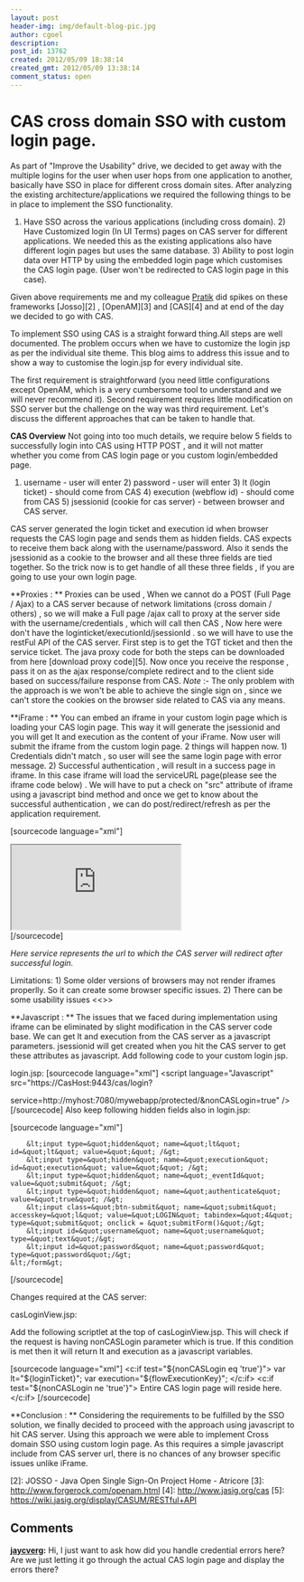 ```yaml
---
layout: post
header-img: img/default-blog-pic.jpg
author: cgoel
description: 
post_id: 13762
created: 2012/05/09 18:38:14
created_gmt: 2012/05/09 13:38:14
comment_status: open
---
```


# CAS cross domain SSO with custom login page.

As part of "Improve the Usability" drive, we decided to get away with the multiple logins for the user when user hops from one application to another, basically have SSO in place for different cross domain sites. After analyzing the existing architecture/applications we required the following things to be in place to implement the SSO functionality.

1) Have SSO across the various applications (including cross domain). 2) Have Customized login (In UI Terms) pages on CAS server for different applications. We needed this as the existing applications also have different login pages but uses the same database. 3) Ability to post login data over HTTP by using the embedded login page which customises the CAS login page. (User won't be redirected to CAS login page in this case).

Given above requirements me and my colleague [Pratik][1] did spikes on these frameworks [Josso][2] , [OpenAM][3] and [CAS][4] and at end of the day we decided to go with CAS. 

To implement SSO using CAS is a straight forward thing.All steps are well documented. The problem occurs when we have to customize the login jsp as per the individual site theme. This blog aims to address this issue and to show a way to customise the login.jsp for every individual site.

The first requirement is straightforward (you need little configurations except OpenAM, which is a very cumbersome tool to understand and we will never recommend it). Second requirement requires little modification on SSO server but the challenge on the way was third requirement. Let's discuss the different approaches that can be taken to handle that.

**CAS Overview** Not going into too much details, we require below 5 fields to successfully login into CAS using HTTP POST , and it will not matter whether you come from CAS login page or you custom login/embedded page.

1) username - user will enter 2) password - user will enter 3) lt (login ticket) - should come from CAS 4) execution (webflow id) - should come from CAS 5) jsessionid (cookie for cas server) - between browser and CAS server.

CAS server generated the login ticket and execution id when browser requests the CAS login page and sends them as hidden fields. CAS expects to receive them back along with the username/password. Also it sends the jsessionid as a cookie to the browser and all these three fields are tied together. So the trick now is to get handle of all these three fields , if you are going to use your own login page.

**Proxies : ** Proxies can be used , When we cannot do a POST (Full Page / Ajax) to a CAS server because of network limitations (cross domain / others) , so we will make a Full page /ajax call to proxy at the server side with the username/credentials , which will call then CAS , Now here were don't have the loginticket/executionId/jsessionId . so we will have to use the restFul API of the CAS server. First step is to get the TGT ticket and then the service ticket. The java proxy code for both the steps can be downloaded from here [download proxy code][5]. Now once you receive the response , pass it on as the ajax response/complete redirect and to the client side based on success/failure response from CAS. _Note_ :- The only problem with the approach is we won't be able to achieve the single sign on , since we can't store the cookies on the browser side related to CAS via any means.

**iFrame : ** You can embed an iframe in your custom login page which is loading your CAS login page. This way it will generate the jsessionid and you will get lt and execution as the content of your iFrame. Now user will submit the iframe from the custom login page. 2 things will happen now. 1) Credentials didn't match , so user will see the same login page with error message. 2) Successful authentication , will result in a success page in iframe. In this case iframe will load the serviceURL page(please see the iframe code below) . We will have to put a check on "src" attribute of iframe using a javascript bind method and once we get to know about the successful authentication , we can do post/redirect/refresh as per the application requirement.

[sourcecode language="xml"] <div > <iframe id="iFrame" name="iFrame" src="https://CasHost:9443/cas/login?service=http://localhost:7080/mywebapp/protected/"> </iframe> </div> [/sourcecode]

_Here service represents the url to which the CAS server will redirect after successful login._

Limitations: 1) Some older versions of browsers may not render iframes properlly. So it can create some browser specific issues. 2) There can be some usability issues <<>>

**Javascript : ** The issues that we faced during implementation using iframe can be eliminated by slight modification in the CAS server code base. We can get lt and execution from the CAS server as a javascript parameters. jsessionid will get created when you hit the CAS server to get these attributes as javascript. Add following code to your custom login jsp.

login.jsp: [sourcecode language="xml"] <script language="Javascript" src="https://CasHost:9443/cas/login?

service=http://myhost:7080/mywebapp/protected/&nonCASLogin=true" /> [/sourcecode] Also keep following hidden fields also in login.jsp:

[sourcecode language="xml"] <body onload="init()"> <form id="fm1" class="fm-v clearfix" action="https://CasHost:9443/cas/login?nonCASLogin=true" method="post">
    
    
        &lt;input type=&quot;hidden&quot; name=&quot;lt&quot; id=&quot;lt&quot; value=&quot;&quot; /&gt;
        &lt;input type=&quot;hidden&quot; name=&quot;execution&quot; id=&quot;execution&quot; value=&quot;&quot; /&gt;
        &lt;input type=&quot;hidden&quot; name=&quot;_eventId&quot; value=&quot;submit&quot; /&gt;
        &lt;input type=&quot;hidden&quot; name=&quot;authenticate&quot; value=&quot;true&quot; /&gt;
        &lt;input class=&quot;btn-submit&quot; name=&quot;submit&quot; accesskey=&quot;l&quot; value=&quot;LOGIN&quot; tabindex=&quot;4&quot; type=&quot;submit&quot; onclick = &quot;submitForm()&quot;/&gt;
        &lt;input id=&quot;username&quot; name=&quot;username&quot;  type=&quot;text&quot;/&gt;
        &lt;input id=&quot;password&quot; name=&quot;password&quot; type=&quot;password&quot;/&gt;
    &lt;/form&gt;
    

</body> [/sourcecode]

Changes required at the CAS server:

casLoginView.jsp:

Add the following scriptlet at the top of casLoginView.jsp. This will check if the request is having nonCASLogin parameter which is true. If this condition is met then it will return lt and execution as a javascript variables.

[sourcecode language="xml"] <c:if test="${nonCASLogin eq 'true'}"> var lt="${loginTicket}"; var execution="${flowExecutionKey}";  
</c:if> <c:if test="${nonCASLogin ne 'true'}"> Entire CAS login page will reside here. </c:if> [/sourcecode]

**Conclusion : ** Considering the requirements to be fulfilled by the SSO solution, we finally decided to proceed with the approach using javascript to hit CAS server. Using this approach we were able to implement Cross domain SSO using custom login page. As this requires a simple javascript include from CAS server url, there is no chances of any browser specific issues unlike iFrame. 

   [1]: http://xebee.xebia.in/author/pgarg/
   [2]: JOSSO - Java Open Single Sign-On Project Home - Atricore
   [3]: http://www.forgerock.com/openam.html
   [4]: http://www.jasig.org/cas
   [5]: https://wiki.jasig.org/display/CASUM/RESTful+API

## Comments

**[jaycverg](#9311 "2013-01-29 10:09:28"):** Hi, I just want to ask how did you handle credential errors here? Are we just letting it go through the actual CAS login page and display the errors there?

